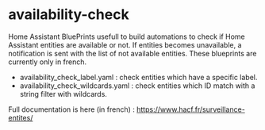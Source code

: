 # availability-check
Home Assistant BluePrints usefull to build automations to check if Home Assistant entities are available or not. If entities becomes unavailable, a notification is sent with the list of not available entities.
These blueprints are currently only in french.
- availability_check_label.yaml : check entities which have a specific label.
- availability_check_wildcards.yaml : check entities which ID match with a string filter with wildcards.

Full documentation is here (in french) : https://www.hacf.fr/surveillance-entites/

